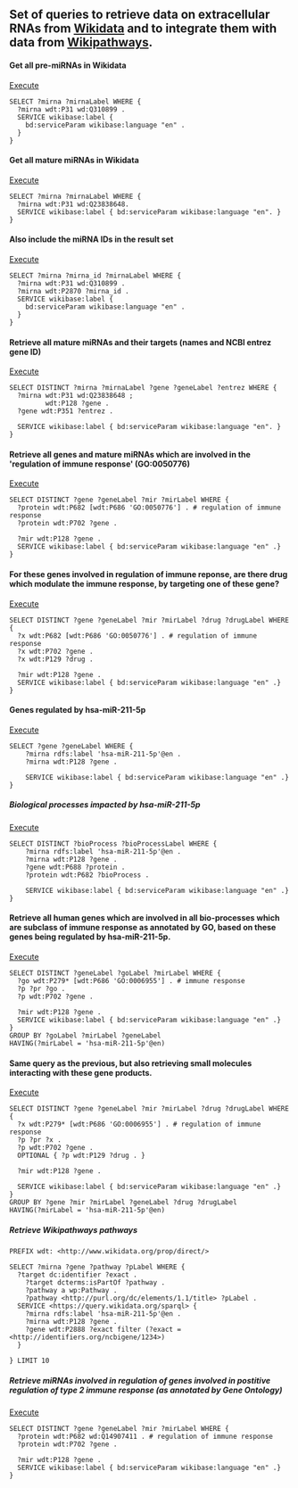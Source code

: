## Set of queries to retrieve data on extracellular RNAs from [Wikidata](https://www.wikidata.org) and to integrate them with data from [Wikipathways](www.wikipathways.org).

#### Get all pre-miRNAs in Wikidata
[Execute](http://tinyurl.com/h4t5dxn)
```sparql
SELECT ?mirna ?mirnaLabel WHERE {
  ?mirna wdt:P31 wd:Q310899 .
  SERVICE wikibase:label {
    bd:serviceParam wikibase:language "en" .
  }
}
```
#### Get all mature miRNAs in Wikidata
[Execute](http://tinyurl.com/jrt3bao)
```sparql
SELECT ?mirna ?mirnaLabel WHERE {
  ?mirna wdt:P31 wd:Q23838648.
  SERVICE wikibase:label { bd:serviceParam wikibase:language "en". }
}
```

#### Also include the miRNA IDs in the result set
[Execute](http://tinyurl.com/hj8u5tf)
```sparql
SELECT ?mirna ?mirna_id ?mirnaLabel WHERE {
  ?mirna wdt:P31 wd:Q310899 .
  ?mirna wdt:P2870 ?mirna_id .
  SERVICE wikibase:label {
    bd:serviceParam wikibase:language "en" .
  }
}
```
####  Retrieve all mature miRNAs and their targets (names and NCBI entrez gene ID)
[Execute](http://tinyurl.com/jry2u84)

```sparql
SELECT DISTINCT ?mirna ?mirnaLabel ?gene ?geneLabel ?entrez WHERE {
  ?mirna wdt:P31 wd:Q23838648 ;
         wdt:P128 ?gene .
  ?gene wdt:P351 ?entrez .
  
  SERVICE wikibase:label { bd:serviceParam wikibase:language "en". }
}
```
#### Retrieve all genes and mature miRNAs which are involved in the 'regulation of immune response' (GO:0050776)
[Execute](http://tinyurl.com/zwgpb9c)

```sparql
SELECT DISTINCT ?gene ?geneLabel ?mir ?mirLabel WHERE {
  ?protein wdt:P682 [wdt:P686 'GO:0050776'] . # regulation of immune response
  ?protein wdt:P702 ?gene .
  
  ?mir wdt:P128 ?gene .
  SERVICE wikibase:label { bd:serviceParam wikibase:language "en" .}
}
```
#### For these genes involved in regulation of immune reponse, are there drug which modulate the immune response, by targeting one of these gene?
[Execute](http://tinyurl.com/j79gvfq)
```sparql
SELECT DISTINCT ?gene ?geneLabel ?mir ?mirLabel ?drug ?drugLabel WHERE {
  ?x wdt:P682 [wdt:P686 'GO:0050776'] . # regulation of immune response
  ?x wdt:P702 ?gene .
  ?x wdt:P129 ?drug .
  
  ?mir wdt:P128 ?gene .
  SERVICE wikibase:label { bd:serviceParam wikibase:language "en" .}  
}
```
#### Genes regulated by hsa-miR-211-5p
[Execute](http://tinyurl.com/hmnl9la)
```sparql
SELECT ?gene ?geneLabel WHERE {
	?mirna rdfs:label 'hsa-miR-211-5p'@en .
    ?mirna wdt:P128 ?gene .
  
  	SERVICE wikibase:label { bd:serviceParam wikibase:language "en" .}
}
```
##### Biological processes impacted by hsa-miR-211-5p
[Execute](http://tinyurl.com/gnv2nj9)

```sparql
SELECT DISTINCT ?bioProcess ?bioProcessLabel WHERE {
	?mirna rdfs:label 'hsa-miR-211-5p'@en .
    ?mirna wdt:P128 ?gene .
    ?gene wdt:P688 ?protein .
    ?protein wdt:P682 ?bioProcess .
  
  	SERVICE wikibase:label { bd:serviceParam wikibase:language "en" .}
}
```
#### Retrieve all human genes which are involved in all bio-processes which are subclass of immune response as annotated by GO, based on these genes being regulated by hsa-miR-211-5p.
[Execute](http://tinyurl.com/zbxzlvo)
```sparql
SELECT DISTINCT ?geneLabel ?goLabel ?mirLabel WHERE {
  ?go wdt:P279* [wdt:P686 'GO:0006955'] . # immune response
  ?p ?pr ?go .
  ?p wdt:P702 ?gene .
  
  ?mir wdt:P128 ?gene .
  SERVICE wikibase:label { bd:serviceParam wikibase:language "en" .}  
}
GROUP BY ?goLabel ?mirLabel ?geneLabel
HAVING(?mirLabel = 'hsa-miR-211-5p'@en)
```
#### Same query as the previous, but also retrieving small molecules interacting with these gene products.
[Execute](http://tinyurl.com/zpxdn57)
```sparql
SELECT DISTINCT ?gene ?geneLabel ?mir ?mirLabel ?drug ?drugLabel WHERE {
  ?x wdt:P279* [wdt:P686 'GO:0006955'] . # regulation of immune response
  ?p ?pr ?x .
  ?p wdt:P702 ?gene .
  OPTIONAL { ?p wdt:P129 ?drug . }
  
  ?mir wdt:P128 ?gene . 
  
  SERVICE wikibase:label { bd:serviceParam wikibase:language "en" .}
}
GROUP BY ?gene ?mir ?mirLabel ?geneLabel ?drug ?drugLabel
HAVING(?mirLabel = 'hsa-miR-211-5p'@en)
```

##### Retrieve Wikipathways pathways
```sparql
PREFIX wdt: <http://www.wikidata.org/prop/direct/>

SELECT ?mirna ?gene ?pathway ?pLabel WHERE {
  ?target dc:identifier ?exact .
    ?target dcterms:isPartOf ?pathway .
    ?pathway a wp:Pathway .
    ?pathway <http://purl.org/dc/elements/1.1/title> ?pLabel .
  SERVICE <https://query.wikidata.org/sparql> {
    ?mirna rdfs:label 'hsa-miR-211-5p'@en .
    ?mirna wdt:P128 ?gene .
    ?gene wdt:P2888 ?exact filter (?exact = <http://identifiers.org/ncbigene/1234>)
  }

} LIMIT 10

```

##### Retrieve miRNAs involved in regulation of genes involved in postitive regulation of type 2 immune response (as annotated by Gene Ontology)
[Execute](http://tinyurl.com/jzhe2ba)

```sparql
SELECT DISTINCT ?gene ?geneLabel ?mir ?mirLabel WHERE {
  ?protein wdt:P682 wd:Q14907411 . # regulation of immune response
  ?protein wdt:P702 ?gene .
  
  ?mir wdt:P128 ?gene .
  SERVICE wikibase:label { bd:serviceParam wikibase:language "en" .}  
}
```
